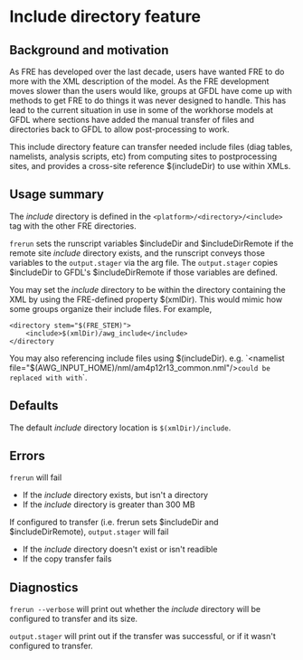 # Include directory feature

## Background and motivation
As FRE has developed over the last decade, users have wanted FRE to do more with the XML description of the model.  As the FRE development moves slower than the users would like, groups at GFDL have come up with methods to get FRE to do things it was never designed to handle.  This has lead to the current situation in use in some of the workhorse models at GFDL where <csh> sections have added the manual transfer of files and directories back to GFDL to allow post-processing to work.

This include directory feature can transfer needed include files (diag tables, namelists, analysis scripts, etc) from computing sites to postprocessing sites, and provides a cross-site reference $(includeDir) to use within XMLs.

## Usage summary
The *include* directory is defined in the `<platform>/<directory>/<include>` tag with the other FRE directories.

`frerun` sets the runscript variables $includeDir and $includeDirRemote if the remote site *include* directory exists, and the runscript conveys those variables to the `output.stager` via the arg file. The `output.stager` copies $includeDir to GFDL's $includeDirRemote if those variables are defined.

You may set the *include* directory to be within the directory containing the XML by using the FRE-defined property $(xmlDir). This would mimic how some groups organize their include files. For example,

```
<directory stem="$(FRE_STEM)">
    <include>$(xmlDir)/awg_include</include>
</directory
```

You may also referencing include files using $(includeDir). e.g.
`<namelist file="$(AWG_INPUT_HOME)/nml/am4p12r13_common.nml"/>` could be replaced with with
`<namelist file="$(includeDir)/awg/nml/am4p12r13_common.nml"/>`.

## Defaults
The default *include* directory location is `$(xmlDir)/include`.

## Errors
`frerun` will fail
* If the *include* directory exists, but isn't a directory
* If the *include* directory is greater than 300 MB

If configured to transfer (i.e. frerun sets $includeDir and $includeDirRemote), `output.stager` will fail
* If the *include* directory doesn't exist or isn't readible
* If the copy transfer fails

## Diagnostics
`frerun --verbose` will print out whether the *include* directory will be configured to transfer and its size.

`output.stager` will print out if the transfer was successful, or if it wasn't configured to transfer.
